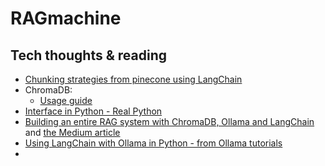 # RAGmachine

## Tech thoughts & reading

* [Chunking strategies from pinecone using LangChain](https://www.pinecone.io/learn/chunking-strategies/)
* ChromaDB:
  * [Usage guide](https://docs.trychroma.com/usage-guide)
* [Interface in Python - Real Python](https://realpython.com/python-interface/)
* [Building an entire RAG system with ChromaDB, Ollama and LangChain](https://github.com/rubentak/Mistral7B/blob/main/ChromaDB.ipynb) and [the Medium article](https://medium.com/@rubentak/talk-to-your-files-in-a-local-rag-application-using-mistral-7b-langchain-and-chroma-db-no-2b4ba77358e0)
* [Using LangChain with Ollama in Python - from Ollama tutorials](https://github.com/ollama/ollama/blob/main/docs/tutorials/langchainpy.md)
* 